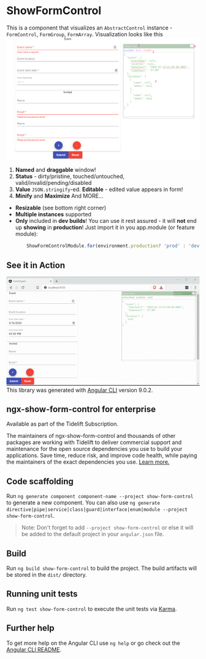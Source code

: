 # ShowFormControl

This is a component that visualizes an `AbstractControl` instance - `FormControl`, `FormGroup`, `FormArray`.
Visualization looks like this
![SFC overview - image missing](./assets/sfc-overview.png)
1. **Named** and **draggable** window!
2. **Status** - dirty/pristine, touched/untouched, valid/invalid/pending/disabled
3. **Value** `JSON.stringify`-ed. **Editable** - edited value appears in form!
4. **Minify** and **Maximize**
And MORE...
* **Resizable** (see bottom right corner)
* **Multiple instances** supported
* **Only** included in **dev builds**! You can use it rest assured - it will **not** end up **showing** in **production**! Just import it in you app.module (or feature module):
    ```ts
        ShowFormControlModule.for(environment.production? 'prod' : 'dev')
    ```

## See it in Action
![SFC video overview - missing file](./assets/sfc-video-overview.gif)
This library was generated with [Angular CLI](https://github.com/angular/angular-cli) version 9.0.2.

## ngx-show-form-control for enterprise

Available as part of the Tidelift Subscription.

The maintainers of ngx-show-form-control and thousands of other packages are working with Tidelift to deliver commercial support and maintenance for the open source dependencies you use to build your applications. Save time, reduce risk, and improve code health, while paying the maintainers of the exact dependencies you use. [Learn more.](https://tidelift.com/subscription/pkg/npm-ngx-show-form-control?utm_source=npm-ngx-show-form-control&utm_medium=referral&utm_campaign=enterprise&utm_term=repo)

## Code scaffolding

Run `ng generate component component-name --project show-form-control` to generate a new component. You can also use `ng generate directive|pipe|service|class|guard|interface|enum|module --project show-form-control`.
> Note: Don't forget to add `--project show-form-control` or else it will be added to the default project in your `angular.json` file.

## Build

Run `ng build show-form-control` to build the project. The build artifacts will be stored in the `dist/` directory.

## Running unit tests

Run `ng test show-form-control` to execute the unit tests via [Karma](https://karma-runner.github.io).

## Further help

To get more help on the Angular CLI use `ng help` or go check out the [Angular CLI README](https://github.com/angular/angular-cli/blob/master/README.md).
